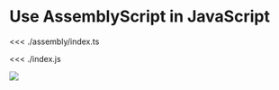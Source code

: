 # Use AssemblyScript in JavaScript

<OpenInGitHubCodespacesButton slug="as-js" />

<<< ./assembly/index.ts

<<< ./index.js

![](https://i.imgur.com/CeL7Cf3.png)
